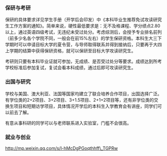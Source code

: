 ### 保研与考研

保研的具体要求详见学生手册（开学后会印发）中《本科毕业生推荐免试攻读研究生工作方案的通知》。简单来说，硬性最低要求是：无不及格课程、学分绩点2.80以上，通过英语四级考试，无违纪未受过处分。考虑综测后，会授予专业排名前列（前多少名各个学院不同，一般会在前15%左右）的学生保研资格。本科生大三下学期时可以申请目标大学的夏令营，与导师取得联系并得到接纳后，只要再于大四上学期的结算中获得保研资格，就可以保研至目标大学攻读研究生。

考研则只要有本科毕业证就可参加，无成绩、是否受过处分等要求。成绩达到所考学校标准后参加复试，复试会看本科成绩，通过后即可攻读研究生。



### 出国与研究

学校与美国、澳大利亚、法国等国家均建立了联合培养合作项目，出国选择广泛。有学位类的2+2项目、3+2项目、3+1.5项目、2+1+2项目等，还有非学位类的交换生项目和短期访学项目，具体情况开学后的本科生入学教育会有讲座，同学们可以前去了解。

有意从事科研的同学可以与老师联系进入实验室，门槛不会很高。

### 就业与创业

http://mp.weixin.qq.com/s/l-hMcDgPGoqthhff\_TGPRw
